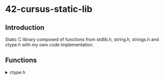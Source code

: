 # 42-cursus-static-lib

## Introduction
Static C library composed of functions from stdlib.h, string.h, strings.h and ctype.h with my own code implementation.

## Functions
<details>
<summary>ctype.h</summary>
	
	isalpha
	isdigit
	isalnum
	isascii
	isprint
	toupper
	tolower
<\details>


<details>
<summary>string.h // strings.h</summary>
	
	bzero
	memchr
	memcmp
	memcpy
	memmove
	memset
	strlcat
	strlcpy
	strlen
	strchr
	strnstr
	strncmp
	strrchr
	strup
<\details>


<details>
<summary>stdlib.h</summary>
	
	atoi
	calloc
<\details>

## Restrictions applied:
- Cannot use functions from other libraries
- Cannot use ternary operators
- Cannot use global variables
### Exceptions
The function malloc is used for calloc and strdup

	
